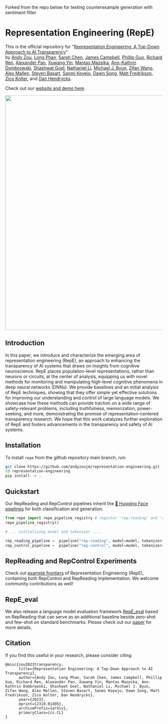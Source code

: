 Forked from the repo below for testing counterexample generation with sentiment filter

# Representation Engineering (RepE)
This is the official repository for "[Representation Engineering: A Top-Down Approach to AI Transparency](https://arxiv.org/abs/2310.01405)"  
by [Andy Zou](https://andyzoujm.github.io/), [Long Phan](https://longphan.ai/), [Sarah Chen](https://www.linkedin.com/in/sarah-chen1/), [James Campbell](https://www.linkedin.com/in/jamescampbell57), [Phillip Guo](https://www.linkedin.com/in/phillip-guo), [Richard Ren](https://github.com/notrichardren), [Alexander Pan](https://aypan17.github.io/), [Xuwang Yin](https://xuwangyin.github.io/), [Mantas Mazeika](https://www.linkedin.com/in/mmazeika), [Ann-Kathrin Dombrowski](https://scholar.google.com/citations?user=YoNVKCYAAAAJ&hl=en), [Shashwat Goel](https://in.linkedin.com/in/shashwatgoel42), [Nathaniel Li](https://nat.quest/), [Michael J. Byun](https://www.linkedin.com/in/michael-byun), [Zifan Wang](https://sites.google.com/west.cmu.edu/zifan-wang/home), [Alex Mallen](https://www.linkedin.com/in/alex-mallen-815b01176), [Steven Basart](https://stevenbas.art/), [Sanmi Koyejo](https://cs.stanford.edu/~sanmi/), [Dawn Song](https://dawnsong.io/), [Matt Fredrikson](https://www.cs.cmu.edu/~mfredrik/), [Zico Kolter](https://zicokolter.com/), and [Dan Hendrycks](https://people.eecs.berkeley.edu/~hendrycks/).

Check out our [website and demo here](https://www.ai-transparency.org/).

<img align="center" src="assets/repe_splash.png" width="750">

## Introduction
In this paper, we introduce and characterize the emerging area of representation engineering (RepE), an approach to enhancing the transparency of AI systems that draws on insights from cognitive neuroscience. RepE places population-level representations, rather than neurons or circuits, at the center of analysis, equipping us with novel methods for monitoring and manipulating high-level cognitive phenomena in deep neural networks (DNNs). We provide baselines and an initial analysis of RepE techniques, showing that they offer simple yet effective solutions for improving our understanding and control of large language models. We showcase how these methods can provide traction on a wide range of safety-relevant problems, including truthfulness, memorization, power-seeking, and more, demonstrating the promise of representation-centered transparency research. We hope that this work catalyzes further exploration of RepE and fosters advancements in the transparency and safety of AI systems.

## Installation

To install `repe` from the github repository main branch, run:

```bash
git clone https://github.com/andyzoujm/representation-engineering.git
cd representation-engineering
pip install -e .
```
## Quickstart

Our RepReading and RepControl pipelines inherit the [🤗 Hugging Face pipelines](https://huggingface.co/docs/transformers/main_classes/pipelines) for both classification and generation.

```python
from repe import repe_pipeline_registry # register 'rep-reading' and 'rep-control' tasks into Hugging Face pipelines
repe_pipeline_registry()

# ... initializing model and tokenizer ....

rep_reading_pipeline =  pipeline("rep-reading", model=model, tokenizer=tokenizer)
rep_control_pipeline =  pipeline("rep-control", model=model, tokenizer=tokenizer, **control_kwargs)
```

## RepReading and RepControl Experiments
Check out [example frontiers](./examples) of Representation Engineering (RepE), containing both RepControl and RepReading implementation. We welcome community contributions as well!

## RepE_eval
We also release a language model evaluation framework [RepE_eval](./repe_eval) based on RepReading that can serve as an additional baseline beside zero-shot and few-shot on standard benchmarks. Please check out our [paper](https://arxiv.org/abs/2310.01405) for more details.

## Citation
If you find this useful in your research, please consider citing:

```
@misc{zou2023transparency,
      title={Representation Engineering: A Top-Down Approach to AI Transparency}, 
      author={Andy Zou, Long Phan, Sarah Chen, James Campbell, Phillip Guo, Richard Ren, Alexander Pan, Xuwang Yin, Mantas Mazeika, Ann-Kathrin Dombrowski, Shashwat Goel, Nathaniel Li, Michael J. Byun, Zifan Wang, Alex Mallen, Steven Basart, Sanmi Koyejo, Dawn Song, Matt Fredrikson, Zico Kolter, Dan Hendrycks},
      year={2023},
      eprint={2310.01405},
      archivePrefix={arXiv},
      primaryClass={cs.CL}
}
```
